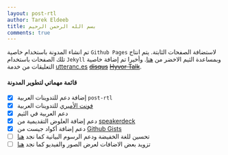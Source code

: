 ```yaml
---
layout: post-rtl
author: Tarek Eldeeb
title: بسم الله الرحمن الرحيم
comments: true
---
```


تم انشاء المدونة باستخدام خاصية `Github Pages` لاستضافة الصفحات الثابتة. يتم انتاج تلك الصفحات باستخدام
`Jekyll` وبمساعدة الثيم الاخضر من [هنا](https://github.com/SupunKavinda/jekyll-theme-leaf).
وأخيرا تم إضافة خاصية التعليقات من خدمة [utteranc.es](https://utteranc.es/) ~~[disqus](https://disqus.com)~~ ~~[Hyvor Talk](https://talk.hyvor.com/)~~.


#### قائمة مهماتي لتطوير المدونة
- [x] إضافة دعم للتدوينات العربية `post-rtl`
- [x] [فونت الأميري](https://www.amirifont.org) للتدوينات العربية
- [x] دعم العربية في الثيم 
- [x] دعم إضافة العلوض التقديمية من [speakerdeck](https://speakerdeck.com)  
- [x] دعم إضافة أكواد جيست من [Github Gists](https://gist.github.com) 
- [ ] تحسين للغة الخفيضة ودعم الرسوم البيانية كما نجد [هنا](https://tianqi.name/jekyll-TeXt-theme/docs/en/markdown-enhancements)
- [ ] تزويد بعض الاضافات لعرض الصور والفيديو كما نجد [هنا](https://tianqi.name/jekyll-TeXt-theme/docs/en/extensions)  
